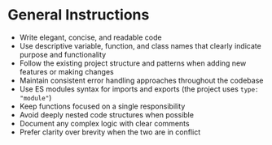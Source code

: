 # General Instructions

- Write elegant, concise, and readable code
- Use descriptive variable, function, and class names that clearly indicate purpose and functionality
- Follow the existing project structure and patterns when adding new features or making changes
- Maintain consistent error handling approaches throughout the codebase
- Use ES modules syntax for imports and exports (the project uses `type: "module"`)
- Keep functions focused on a single responsibility
- Avoid deeply nested code structures when possible
- Document any complex logic with clear comments
- Prefer clarity over brevity when the two are in conflict
